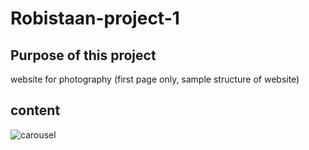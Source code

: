 # Robistaan-project-1

## Purpose of this project
website for photography (first page only, sample structure of website)

## content

![carousel](https://github.com/user-attachments/assets/4268267f-9f2f-4f30-bca4-81ef223a13e8)
